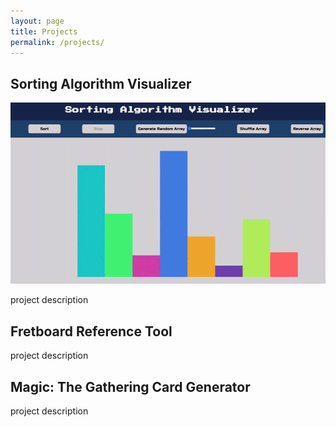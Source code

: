 ```yaml
---
layout: page
title: Projects
permalink: /projects/
---
```


## Sorting Algorithm Visualizer

![Sorting Algorithm Visualizer](/img/sorting.gif)

project description

## Fretboard Reference Tool

project description

## Magic: The Gathering Card Generator

project description